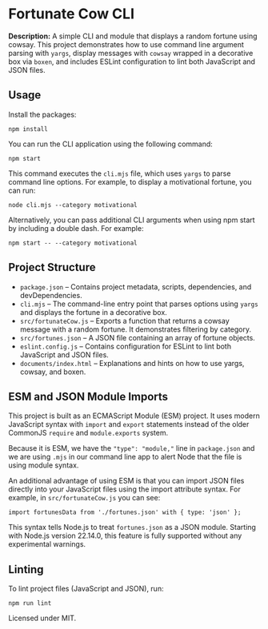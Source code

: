 # Fortunate Cow CLI

**Description:** A simple CLI and module that displays a random fortune using cowsay. This project demonstrates how to use command line argument parsing with `yargs`, display messages with `cowsay` wrapped in a decorative box via `boxen`, and includes ESLint configuration to lint both JavaScript and JSON files.

## Usage

Install the packages:

```
npm install
```

You can run the CLI application using the following command:

```
npm start
```

This command executes the `cli.mjs` file, which uses `yargs` to parse command line options. For example, to display a motivational fortune, you can run:

```
node cli.mjs --category motivational
```

Alternatively, you can pass additional CLI arguments when using npm start by including a double dash. For example:

```
npm start -- --category motivational
```

## Project Structure

*   `package.json` – Contains project metadata, scripts, dependencies, and devDependencies.
*   `cli.mjs` – The command-line entry point that parses options using `yargs` and displays the fortune in a decorative box.
*   `src/fortunateCow.js` – Exports a function that returns a cowsay message with a random fortune. It demonstrates filtering by category.
*   `src/fortunes.json` – A JSON file containing an array of fortune objects.
*   `eslint.config.js` – Contains configuration for ESLint to lint both JavaScript and JSON files.
*   `documents/index.html` – Explanations and hints on how to use yargs, cowsay, and boxen.

## ESM and JSON Module Imports

This project is built as an ECMAScript Module (ESM) project. It uses modern JavaScript syntax with `import` and `export` statements instead of the older CommonJS `require` and `module.exports` system.

Because it is ESM, we have the `"type": "module,"` line in `package.json` and we are using `.mjs` in our command line app to alert Node that the file is using module syntax.

An additional advantage of using ESM is that you can import JSON files directly into your JavaScript files using the import attribute syntax. For example, in `src/fortunateCow.js` you can see:

```
import fortunesData from './fortunes.json' with { type: 'json' };
```

This syntax tells Node.js to treat `fortunes.json` as a JSON module. Starting with Node.js version 22.14.0, this feature is fully supported without any experimental warnings.

## Linting

To lint project files (JavaScript and JSON), run:

```
npm run lint
```

Licensed under MIT.
